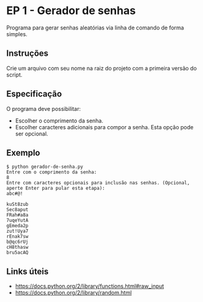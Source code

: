EP 1 - Gerador de senhas
=========

Programa para gerar senhas aleatórias via linha de comando de forma simples.

Instruções
--------

Crie um arquivo com seu nome na raiz do projeto com a primeira versão do script.

Especificação
----------

O programa deve possibilitar:

  - Escolher o comprimento da senha.
  - Escolher caracteres adicionais para compor a senha. Esta opção pode ser opcional.

Exemplo
-------

    $ python gerador-de-senha.py
    Entre com o comprimento da senha:
    8
    Entre com caracteres opcionais para inclusão nas senhas. (Opcional, aperte Enter para pular esta etapa):
    abc#@!

    kuSt8zub
    Sec8aput
    FRah#a8a
    7uqeYutA
    gEmeda2p
    zut!Uya7
    rEnak7sw
    b@qc6rUj
    cH8thasw
    bru5acAQ

Links úteis
---------

   - https://docs.python.org/2/library/functions.html#raw_input
   - https://docs.python.org/2/library/random.html
